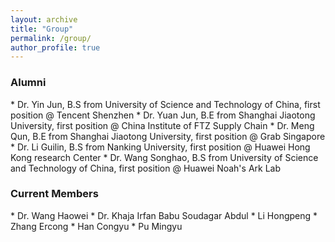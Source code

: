 ```yaml
---
layout: archive
title: "Group"
permalink: /group/
author_profile: true
---
```


<h3> Alumni </h3>
* Dr. Yin Jun, B.S from University of Science and Technology of China, first position @ Tencent Shenzhen
* Dr. Yuan Jun, B.E from Shanghai Jiaotong University, first position @ China Institute of FTZ Supply Chain
* Dr. Meng Qun, B.E from Shanghai Jiaotong University, first position @ Grab Singapore
* Dr. Li Guilin, B.S from Nanking University, first position @ Huawei Hong Kong research Center
* Dr. Wang Songhao, B.S from University of Science and Technology of China, first position @ Huawei Noah's Ark Lab

<br>
<h3> Current Members </h3>
* Dr. Wang Haowei
* Dr. Khaja Irfan Babu Soudagar Abdul
* Li Hongpeng
* Zhang Ercong
* Han Congyu
* Pu Mingyu
